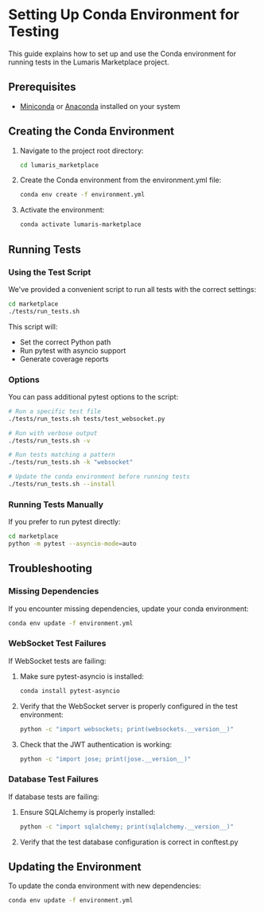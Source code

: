 # Setting Up Conda Environment for Testing

This guide explains how to set up and use the Conda environment for running tests in the Lumaris Marketplace project.

## Prerequisites

- [Miniconda](https://docs.conda.io/en/latest/miniconda.html) or [Anaconda](https://www.anaconda.com/products/distribution) installed on your system

## Creating the Conda Environment

1. Navigate to the project root directory:
   ```bash
   cd lumaris_marketplace
   ```

2. Create the Conda environment from the environment.yml file:
   ```bash
   conda env create -f environment.yml
   ```

3. Activate the environment:
   ```bash
   conda activate lumaris-marketplace
   ```

## Running Tests

### Using the Test Script

We've provided a convenient script to run all tests with the correct settings:

```bash
cd marketplace
./tests/run_tests.sh
```

This script will:
- Set the correct Python path
- Run pytest with asyncio support
- Generate coverage reports

### Options

You can pass additional pytest options to the script:

```bash
# Run a specific test file
./tests/run_tests.sh tests/test_websocket.py

# Run with verbose output
./tests/run_tests.sh -v

# Run tests matching a pattern
./tests/run_tests.sh -k "websocket"

# Update the conda environment before running tests
./tests/run_tests.sh --install
```

### Running Tests Manually

If you prefer to run pytest directly:

```bash
cd marketplace
python -m pytest --asyncio-mode=auto
```

## Troubleshooting

### Missing Dependencies

If you encounter missing dependencies, update your conda environment:

```bash
conda env update -f environment.yml
```

### WebSocket Test Failures

If WebSocket tests are failing:

1. Make sure pytest-asyncio is installed:
   ```bash
   conda install pytest-asyncio
   ```

2. Verify that the WebSocket server is properly configured in the test environment:
   ```bash
   python -c "import websockets; print(websockets.__version__)"
   ```

3. Check that the JWT authentication is working:
   ```bash
   python -c "import jose; print(jose.__version__)"
   ```

### Database Test Failures

If database tests are failing:

1. Ensure SQLAlchemy is properly installed:
   ```bash
   python -c "import sqlalchemy; print(sqlalchemy.__version__)"
   ```

2. Verify that the test database configuration is correct in conftest.py

## Updating the Environment

To update the conda environment with new dependencies:

```bash
conda env update -f environment.yml
```

